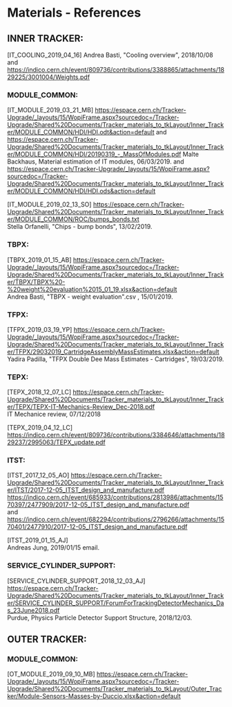 # Materials - References


## INNER TRACKER:

[IT_COOLING_2019_04_16] Andrea Basti, "Cooling overview", 2018/10/08
and
https://indico.cern.ch/event/809736/contributions/3388865/attachments/1829225/3001004/Weights.pdf



### MODULE_COMMON:

[IT_MODULE_2019_03_21_MB] https://espace.cern.ch/Tracker-Upgrade/_layouts/15/WopiFrame.aspx?sourcedoc=/Tracker-Upgrade/Shared%20Documents/Tracker_materials_to_tkLayout/Inner_Tracker/MODULE_COMMON/HDI/HDI.odt&action=default 
and
https://espace.cern.ch/Tracker-Upgrade/Shared%20Documents/Tracker_materials_to_tkLayout/Inner_Tracker/MODULE_COMMON/HDI/20190319_-_MassOfModules.pdf 
Malte Backhaus, Material estimation of IT modules, 06/03/2019.
and
https://espace.cern.ch/Tracker-Upgrade/_layouts/15/WopiFrame.aspx?sourcedoc=/Tracker-Upgrade/Shared%20Documents/Tracker_materials_to_tkLayout/Inner_Tracker/MODULE_COMMON/HDI/HDI.ods&action=default 

[IT_MODULE_2019_02_13_SO] https://espace.cern.ch/Tracker-Upgrade/Shared%20Documents/Tracker_materials_to_tkLayout/Inner_Tracker/MODULE_COMMON/ROC/bumps_bonds.txt  
Stella Orfanelli, "Chips - bump bonds", 13/02/2019.



### TBPX: 

[TBPX_2019_01_15_AB] https://espace.cern.ch/Tracker-Upgrade/_layouts/15/WopiFrame.aspx?sourcedoc=/Tracker-Upgrade/Shared%20Documents/Tracker_materials_to_tkLayout/Inner_Tracker/TBPX/TBPX%20-%20weight%20evaluation%2015_01_19.xlsx&action=default  
Andrea Basti, "TBPX - weight evaluation".csv , 15/01/2019.



### TFPX:

[TFPX_2019_03_19_YP] https://espace.cern.ch/Tracker-Upgrade/_layouts/15/WopiFrame.aspx?sourcedoc=/Tracker-Upgrade/Shared%20Documents/Tracker_materials_to_tkLayout/Inner_Tracker/TFPX/29032019_CartridgeAssemblyMassEstimates.xlsx&action=default 
Yadira Padilla, "TFPX Double Dee Mass Estimates - Cartridges", 19/03/2019.



### TEPX:

[TEPX_2018_12_07_LC] https://espace.cern.ch/Tracker-Upgrade/Shared%20Documents/Tracker_materials_to_tkLayout/Inner_Tracker/TEPX/TEPX-IT-Mechanics-Review_Dec-2018.pdf  
IT Mechanice review, 07/12/2018

[TEPX_2019_04_12_LC] https://indico.cern.ch/event/809736/contributions/3384646/attachments/1829237/2995063/TEPX_update.pdf



### ITST:

[ITST_2017_12_05_AO] https://espace.cern.ch/Tracker-Upgrade/Shared%20Documents/Tracker_materials_to_tkLayout/Inner_Tracker/ITST/2017-12-05_ITST_design_and_manufacture.pdf  
https://indico.cern.ch/event/685933/contributions/2813986/attachments/1570397/2477909/2017-12-05_ITST_design_and_manufacture.pdf   
and  
https://indico.cern.ch/event/682294/contributions/2796266/attachments/1570401/2477910/2017-12-05_ITST_design_and_manufacture.pdf  

[ITST_2019_01_15_AJ]   
Andreas Jung, 2019/01/15 email.



### SERVICE_CYLINDER_SUPPORT: 

[SERVICE_CYLINDER_SUPPORT_2018_12_03_AJ] https://espace.cern.ch/Tracker-Upgrade/Shared%20Documents/Tracker_materials_to_tkLayout/Inner_Tracker/SERVICE_CYLINDER_SUPPORT/ForumForTrackingDetectorMechanics_Das_23June2018.pdf  
Purdue, Physics Particle Detector Support Structure, 2018/12/03.



## OUTER TRACKER:

### MODULE_COMMON:

[OT_MODULE_2019_09_10_MB] https://espace.cern.ch/Tracker-Upgrade/_layouts/15/WopiFrame.aspx?sourcedoc=/Tracker-Upgrade/Shared%20Documents/Tracker_materials_to_tkLayout/Outer_Tracker/Module-Sensors-Masses-by-Duccio.xlsx&action=default





